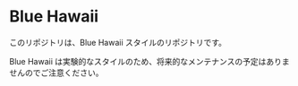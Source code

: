 # Blue Hawaii

このリポジトリは、Blue Hawaii スタイルのリポジトリです。

Blue Hawaii は実験的なスタイルのため、将来的なメンテナンスの予定はありませんのでご注意ください。